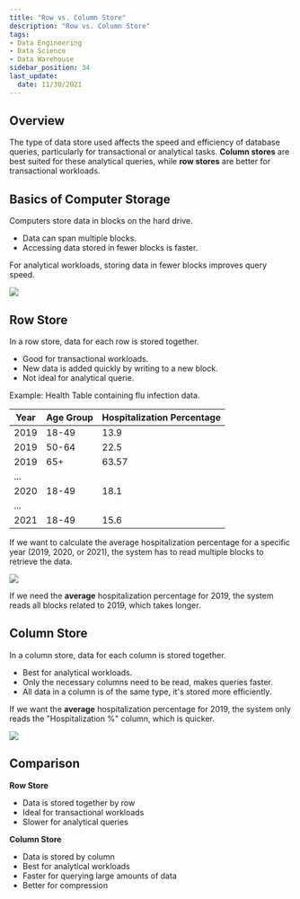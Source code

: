 ```yaml
---
title: "Row vs. Column Store"
description: "Row vs. Column Store"
tags: 
- Data Engineering
- Data Science
- Data Warehouse
sidebar_position: 34
last_update:
  date: 11/30/2021
---
```



## Overview

The type of data store used affects the speed and efficiency of database queries, particularly for transactional or analytical tasks. **Column stores** are best suited for these analytical queries, while **row stores** are better for transactional workloads.

## Basics of Computer Storage

Computers store data in blocks on the hard drive. 

- Data can span multiple blocks.
- Accessing data stored in fewer blocks is faster.
  
For analytical workloads, storing data in fewer blocks improves query speed.

<div class="img-center"> 

![](/img/docs/Screenshot-2025-03-06-192651.png)

</div>


## Row Store 

In a row store, data for each row is stored together.

- Good for transactional workloads.
- New data is added quickly by writing to a new block.
- Not ideal for analytical querie.

Example: Health Table containing flu infection data.

| Year | Age Group | Hospitalization Percentage |
|------|-----------|-------------------|
| 2019 | 18-49     | 13.9              |
| 2019 | 50-64     | 22.5              |
| 2019 | 65+       | 63.57             |
| ...  |           |                   |
| 2020 | 18-49     | 18.1              |
| ...  |           |                   |
| 2021 | 18-49     | 15.6              |

If we want to calculate the average hospitalization percentage for a specific year (2019, 2020, or 2021), the system has to read multiple blocks to retrieve the data.

<div class="img-center"> 

![](/img/docs/Screenshot-2025-03-06-192922.png)

</div>

If we need the **average** hospitalization percentage for 2019, the system reads all blocks related to 2019, which takes longer.

## Column Store 

In a column store, data for each column is stored together.

- Best for analytical workloads.
- Only the necessary columns need to be read, makes queries faster.
- All data in a column is of the same type, it's stored more efficiently.

If we want the **average** hospitalization percentage for 2019, the system only reads the "Hospitalization %" column, which is quicker.

<div class="img-center"> 

![](/img/docs/Screenshot-2025-03-06-193508.png)

</div>


## Comparison 

**Row Store**

- Data is stored together by row
- Ideal for transactional workloads
- Slower for analytical queries

**Column Store**

- Data is stored by column
- Best for analytical workloads
- Faster for querying large amounts of data
- Better for compression